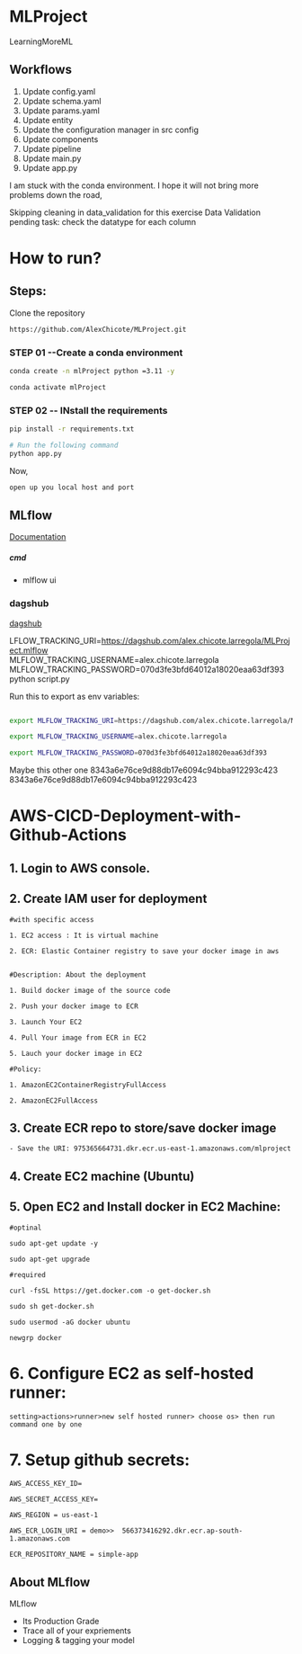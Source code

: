 # MLProject
LearningMoreML


## Workflows
1. Update config.yaml
2. Update schema.yaml
3. Update params.yaml
4. Update entity
5. Update the configuration manager in src config
6. Update components
7. Update pipeline
8. Update main.py
9. Update app.py


I am stuck with the conda environment. I hope it will not bring more problems down the road,

Skipping cleaning in data_validation for this exercise
Data Validation pending task: check the datatype for each column


#  How to run?

## Steps:
Clone the repository
```bash
https://github.com/AlexChicote/MLProject.git
```
### STEP 01 --Create a conda environment
```bash
conda create -n mlProject python =3.11 -y
```

```bash
conda activate mlProject
```
### STEP 02 -- INstall the requirements
```bash
pip install -r requirements.txt
```
```bash
# Run the following command
python app.py
```


Now,
```bash
open up you local host and port
```
## MLflow

[Documentation](https://mlflow.org/docs/latest/index.html)

##### cmd
- mlflow ui

### dagshub
[dagshub](https://dagshub.com/)

LFLOW_TRACKING_URI=https://dagshub.com/alex.chicote.larregola/MLProject.mlflow \
MLFLOW_TRACKING_USERNAME=alex.chicote.larregola \
MLFLOW_TRACKING_PASSWORD=070d3fe3bfd64012a18020eaa63df393 \
python script.py

Run this to export as env variables:

```bash

export MLFLOW_TRACKING_URI=https://dagshub.com/alex.chicote.larregola/MLProject.mlflow

export MLFLOW_TRACKING_USERNAME=alex.chicote.larregola

export MLFLOW_TRACKING_PASSWORD=070d3fe3bfd64012a18020eaa63df393


```
Maybe this other one 8343a6e76ce9d88db17e6094c94bba912293c423
8343a6e76ce9d88db17e6094c94bba912293c423


# AWS-CICD-Deployment-with-Github-Actions

## 1. Login to AWS console.

## 2. Create IAM user for deployment

	#with specific access

	1. EC2 access : It is virtual machine

	2. ECR: Elastic Container registry to save your docker image in aws


	#Description: About the deployment

	1. Build docker image of the source code

	2. Push your docker image to ECR

	3. Launch Your EC2 

	4. Pull Your image from ECR in EC2

	5. Lauch your docker image in EC2

	#Policy:

	1. AmazonEC2ContainerRegistryFullAccess

	2. AmazonEC2FullAccess

	
## 3. Create ECR repo to store/save docker image
    - Save the URI: 975365664731.dkr.ecr.us-east-1.amazonaws.com/mlproject

	
## 4. Create EC2 machine (Ubuntu) 

## 5. Open EC2 and Install docker in EC2 Machine:
	
	
	#optinal

	sudo apt-get update -y

	sudo apt-get upgrade
	
	#required

	curl -fsSL https://get.docker.com -o get-docker.sh

	sudo sh get-docker.sh

	sudo usermod -aG docker ubuntu

	newgrp docker
	
# 6. Configure EC2 as self-hosted runner:
    setting>actions>runner>new self hosted runner> choose os> then run command one by one


# 7. Setup github secrets:

    AWS_ACCESS_KEY_ID=

    AWS_SECRET_ACCESS_KEY=

    AWS_REGION = us-east-1

    AWS_ECR_LOGIN_URI = demo>>  566373416292.dkr.ecr.ap-south-1.amazonaws.com

    ECR_REPOSITORY_NAME = simple-app




## About MLflow 
MLflow

 - Its Production Grade
 - Trace all of your expriements
 - Logging & tagging your model

